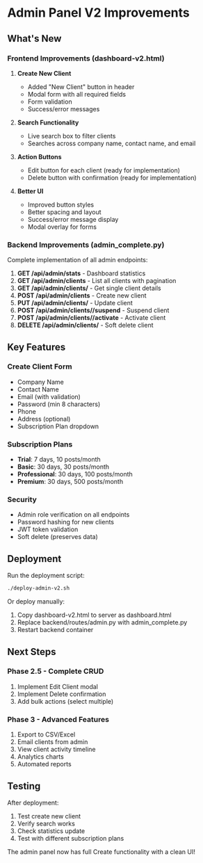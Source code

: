 # Admin Panel V2 Improvements

## What's New

### Frontend Improvements (dashboard-v2.html)

1. **Create New Client**
   - Added "New Client" button in header
   - Modal form with all required fields
   - Form validation
   - Success/error messages

2. **Search Functionality**
   - Live search box to filter clients
   - Searches across company name, contact name, and email

3. **Action Buttons**
   - Edit button for each client (ready for implementation)
   - Delete button with confirmation (ready for implementation)

4. **Better UI**
   - Improved button styles
   - Better spacing and layout
   - Success/error message display
   - Modal overlay for forms

### Backend Improvements (admin_complete.py)

Complete implementation of all admin endpoints:

1. **GET /api/admin/stats** - Dashboard statistics
2. **GET /api/admin/clients** - List all clients with pagination
3. **GET /api/admin/clients/<id>** - Get single client details
4. **POST /api/admin/clients** - Create new client
5. **PUT /api/admin/clients/<id>** - Update client
6. **POST /api/admin/clients/<id>/suspend** - Suspend client
7. **POST /api/admin/clients/<id>/activate** - Activate client
8. **DELETE /api/admin/clients/<id>** - Soft delete client

## Key Features

### Create Client Form
- Company Name
- Contact Name
- Email (with validation)
- Password (min 8 characters)
- Phone
- Address (optional)
- Subscription Plan dropdown

### Subscription Plans
- **Trial**: 7 days, 10 posts/month
- **Basic**: 30 days, 30 posts/month
- **Professional**: 30 days, 100 posts/month
- **Premium**: 30 days, 500 posts/month

### Security
- Admin role verification on all endpoints
- Password hashing for new clients
- JWT token validation
- Soft delete (preserves data)

## Deployment

Run the deployment script:
```bash
./deploy-admin-v2.sh
```

Or deploy manually:
1. Copy dashboard-v2.html to server as dashboard.html
2. Replace backend/routes/admin.py with admin_complete.py
3. Restart backend container

## Next Steps

### Phase 2.5 - Complete CRUD
1. Implement Edit Client modal
2. Implement Delete confirmation
3. Add bulk actions (select multiple)

### Phase 3 - Advanced Features
1. Export to CSV/Excel
2. Email clients from admin
3. View client activity timeline
4. Analytics charts
5. Automated reports

## Testing

After deployment:
1. Test create new client
2. Verify search works
3. Check statistics update
4. Test with different subscription plans

The admin panel now has full Create functionality with a clean UI!